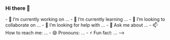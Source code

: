 ### Hi there 👋

<!--
**TXWOS/txwos** is a ✨ _special_ ✨ repository because its `README.md` (this file) appears on your GitHub profile.

Here are some ideas to get you started:
/--!>
- 🔭 I’m currently working on ...
- 🌱 I’m currently learning ...
- 👯 I’m looking to collaborate on ...
- 🤔 I’m looking for help with ...
- 💬 Ask me about ...
- 📫 How to reach me: ...
- 😄 Pronouns: ...
- ⚡ Fun fact: ...
-->
